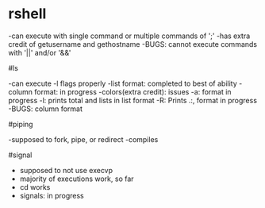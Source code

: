 # rshell

-can execute with single command or multiple commands of ';'
-has extra credit of getusername and gethostname
-BUGS: cannot execute commands with '||' and/or '&&'


#ls

-can execute -l flags properly
-list format: completed to best of ability
-column format: in progress
-colors(extra credit): issues
-a: format in progress
-l: prints total and lists in list format
-R: Prints .:, format in progress
-BUGS: column format


#piping

-supposed to fork, pipe, or redirect
-compiles


#signal

- supposed to not use execvp
- majority of executions work, so far
- cd works
- signals: in progress



